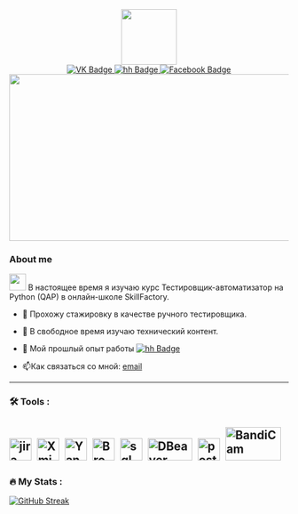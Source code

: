 <div id="header" align="center">
  <img src="https://media.giphy.com/media/gw3IWyGkC0rsazTi/giphy.gif" width="100"/>
</div>
<div id="badges"align="center">
  <a href="https://vk.com/id80284002">
    <img src="https://img.shields.io/badge/VK-blue?style=for-the-badge&logo=VK&logoColor=white" alt="VK Badge"/>
  </a>
   <a href="https://hh.ru/resume/7b43d088ff002877ba0039ed1f736563726574">
    <img src="https://img.shields.io/badge/hh-red?style=for-the-badge&logo=hh&logoColor=white" alt="hh Badge"/>
  </a>
  <a href="https://www.facebook.com/profile.php?id=100001524171848">
    <img src="https://img.shields.io/badge/Facebook-blue?style=for-the-badge&logo=Facebook&logoColor=white" alt="Facebook Badge"/>
  </a>
</div>
<div align="center">
  <img src="https://media.giphy.com/media/xTiTnxpQ3ghPiB2Hp6/giphy.gif" width="600" height="300"/>
</div>

### About me
<img src="https://media.giphy.com/media/WUlplcMpOCEmTGBtBW/giphy.gif" width="30"> В настоящее время я изучаю курс Тестировщик-автоматизатор на Python (QAP) в онлайн-школе SkillFactory.

- :telescope: Прохожу стажировку в качестве ручного тестировщика.

- :seedling: В свободное время изучаю технический контент.

- 📄 Мой прошлый опыт работы  </a>
   <a href="https://hh.ru/resume/7b43d088ff002877ba0039ed1f736563726574">
    <img src="https://img.shields.io/badge/hh-red?style=for-the-badge&logo=hh&logoColor=white" alt="hh Badge"/>
  </a>

- :mailbox:Как связаться со мной: [email](mailto:antonbaranov@inbox.ru)

---

### :hammer_and_wrench: Tools :
<img src="https://cdn.jsdelivr.net/gh/devicons/devicon/icons/jira/jira-original.svg" title="jira" width="40" height="40"/>&nbsp;
<img src="https://migsoft.ru/upload/iblock/0d8/0d8032d6e7d0a12526457f6ba0b8c78a.JPG" title="Xmind" width="40" height="40"/>&nbsp;
<img src="https://upload.wikimedia.org/wikipedia/commons/thumb/2/2c/Logo_Yandex.Tracker_2018.svg/1200px-Logo_Yandex.Tracker_2018.svg.png" title="Yandex.Tracker" width="40" height="40"/>&nbsp;
<img src="https://www.logolynx.com/images/logolynx/d4/d41c80ad44aa88207d3d79b5c02717c4.jpeg" title="BrowserStack" width="40" height="40"/>&nbsp;
<img src="https://cdn.jsdelivr.net/gh/devicons/devicon/icons/postgresql/postgresql-original.svg" title="sql" width="40" height="40"/>&nbsp;
<img src="https://static.codepre.com/uploads/1648115192.png" title="DBeaver" width="80" height="40"/>&nbsp;
<img src="https://gitlab.com/uploads/-/system/project/avatar/16930776/postman.png" title="postman" width="40" height="40"/>&nbsp;
<img src="https://i.ytimg.com/vi/YX1C4Bp-epQ/maxresdefault.jpg" title="BandiCam" width="100" height="60"/>&nbsp;
---

### :fire: My Stats :
[![GitHub Streak](http://github-readme-streak-stats.herokuapp.com?user=AntonChehov78&theme=dark&background=000000)](https://git.io/streak-stats)
<div align="center">
<img src="https://komarev.com/ghpvc/?username=your-github-AntonChehov78&style=flat-square&color=grey" alt=""/>
  </div>
